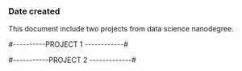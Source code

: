 ### Date created
This document include two projects from data science nanodegree.

#----------PROJECT 1 ------------#









#-----------PROJECT 2 -------------#
